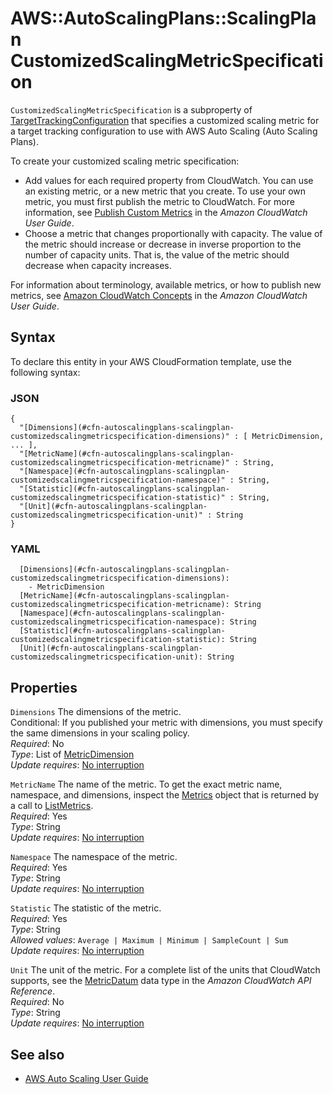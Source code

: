 # AWS::AutoScalingPlans::ScalingPlan CustomizedScalingMetricSpecification<a name="aws-properties-autoscalingplans-scalingplan-customizedscalingmetricspecification"></a>

`CustomizedScalingMetricSpecification` is a subproperty of [TargetTrackingConfiguration](https://docs.aws.amazon.com/AWSCloudFormation/latest/UserGuide/aws-properties-autoscalingplans-scalingplan-targettrackingconfiguration.html) that specifies a customized scaling metric for a target tracking configuration to use with AWS Auto Scaling \(Auto Scaling Plans\)\.

To create your customized scaling metric specification:

- Add values for each required property from CloudWatch\. You can use an existing metric, or a new metric that you create\. To use your own metric, you must first publish the metric to CloudWatch\. For more information, see [Publish Custom Metrics](https://docs.aws.amazon.com/AmazonCloudWatch/latest/monitoring/publishingMetrics.html) in the _Amazon CloudWatch User Guide_\.
- Choose a metric that changes proportionally with capacity\. The value of the metric should increase or decrease in inverse proportion to the number of capacity units\. That is, the value of the metric should decrease when capacity increases\.

For information about terminology, available metrics, or how to publish new metrics, see [Amazon CloudWatch Concepts](https://docs.aws.amazon.com/AmazonCloudWatch/latest/monitoring/cloudwatch_concepts.html) in the _Amazon CloudWatch User Guide_\.

## Syntax<a name="aws-properties-autoscalingplans-scalingplan-customizedscalingmetricspecification-syntax"></a>

To declare this entity in your AWS CloudFormation template, use the following syntax:

### JSON<a name="aws-properties-autoscalingplans-scalingplan-customizedscalingmetricspecification-syntax.json"></a>

```
{
  "[Dimensions](#cfn-autoscalingplans-scalingplan-customizedscalingmetricspecification-dimensions)" : [ MetricDimension, ... ],
  "[MetricName](#cfn-autoscalingplans-scalingplan-customizedscalingmetricspecification-metricname)" : String,
  "[Namespace](#cfn-autoscalingplans-scalingplan-customizedscalingmetricspecification-namespace)" : String,
  "[Statistic](#cfn-autoscalingplans-scalingplan-customizedscalingmetricspecification-statistic)" : String,
  "[Unit](#cfn-autoscalingplans-scalingplan-customizedscalingmetricspecification-unit)" : String
}
```

### YAML<a name="aws-properties-autoscalingplans-scalingplan-customizedscalingmetricspecification-syntax.yaml"></a>

```
  [Dimensions](#cfn-autoscalingplans-scalingplan-customizedscalingmetricspecification-dimensions):
    - MetricDimension
  [MetricName](#cfn-autoscalingplans-scalingplan-customizedscalingmetricspecification-metricname): String
  [Namespace](#cfn-autoscalingplans-scalingplan-customizedscalingmetricspecification-namespace): String
  [Statistic](#cfn-autoscalingplans-scalingplan-customizedscalingmetricspecification-statistic): String
  [Unit](#cfn-autoscalingplans-scalingplan-customizedscalingmetricspecification-unit): String
```

## Properties<a name="aws-properties-autoscalingplans-scalingplan-customizedscalingmetricspecification-properties"></a>

`Dimensions` <a name="cfn-autoscalingplans-scalingplan-customizedscalingmetricspecification-dimensions"></a>
The dimensions of the metric\.  
Conditional: If you published your metric with dimensions, you must specify the same dimensions in your scaling policy\.  
_Required_: No  
_Type_: List of [MetricDimension](aws-properties-autoscalingplans-scalingplan-metricdimension.md)  
_Update requires_: [No interruption](https://docs.aws.amazon.com/AWSCloudFormation/latest/UserGuide/using-cfn-updating-stacks-update-behaviors.html#update-no-interrupt)

`MetricName` <a name="cfn-autoscalingplans-scalingplan-customizedscalingmetricspecification-metricname"></a>
The name of the metric\. To get the exact metric name, namespace, and dimensions, inspect the [Metrics](https://docs.aws.amazon.com/AmazonCloudWatch/latest/APIReference/API_Metric.html) object that is returned by a call to [ListMetrics](https://docs.aws.amazon.com/AmazonCloudWatch/latest/APIReference/API_ListMetrics.html)\.  
_Required_: Yes  
_Type_: String  
_Update requires_: [No interruption](https://docs.aws.amazon.com/AWSCloudFormation/latest/UserGuide/using-cfn-updating-stacks-update-behaviors.html#update-no-interrupt)

`Namespace` <a name="cfn-autoscalingplans-scalingplan-customizedscalingmetricspecification-namespace"></a>
The namespace of the metric\.  
_Required_: Yes  
_Type_: String  
_Update requires_: [No interruption](https://docs.aws.amazon.com/AWSCloudFormation/latest/UserGuide/using-cfn-updating-stacks-update-behaviors.html#update-no-interrupt)

`Statistic` <a name="cfn-autoscalingplans-scalingplan-customizedscalingmetricspecification-statistic"></a>
The statistic of the metric\.  
_Required_: Yes  
_Type_: String  
_Allowed values_: `Average | Maximum | Minimum | SampleCount | Sum`  
_Update requires_: [No interruption](https://docs.aws.amazon.com/AWSCloudFormation/latest/UserGuide/using-cfn-updating-stacks-update-behaviors.html#update-no-interrupt)

`Unit` <a name="cfn-autoscalingplans-scalingplan-customizedscalingmetricspecification-unit"></a>
The unit of the metric\. For a complete list of the units that CloudWatch supports, see the [MetricDatum](https://docs.aws.amazon.com/AmazonCloudWatch/latest/APIReference/API_MetricDatum.html) data type in the _Amazon CloudWatch API Reference_\.  
_Required_: No  
_Type_: String  
_Update requires_: [No interruption](https://docs.aws.amazon.com/AWSCloudFormation/latest/UserGuide/using-cfn-updating-stacks-update-behaviors.html#update-no-interrupt)

## See also<a name="aws-properties-autoscalingplans-scalingplan-customizedscalingmetricspecification--seealso"></a>

- [AWS Auto Scaling User Guide](https://docs.aws.amazon.com/autoscaling/plans/userguide/what-is-aws-auto-scaling.html)
